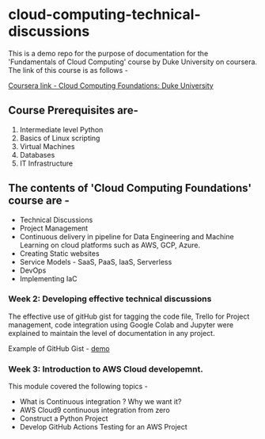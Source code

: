 # cloud-computing-technical-discussions
This is a demo repo for the purpose of documentation for the 'Fundamentals of Cloud Computing' course by Duke University on coursera. The link of this course is as follows - 

[Coursera link - Cloud Computing Foundations: Duke University](https://www.coursera.org/learn/cloud-computing-foundations-duke/home/)

## Course Prerequisites are-
1. Intermediate level Python
2. Basics of Linux scripting
3. Virtual Machines
4. Databases
5. IT Infrastructure

## The contents of 'Cloud Computing Foundations' course are -
* Technical Discussions
* Project Management 
* Continuous delivery in pipeline for Data Engineering and Machine Learning on cloud platforms such as AWS, GCP, Azure.
* Creating Static websites
* Service Models - SaaS, PaaS, IaaS, Serverless
* DevOps
* Implementing IaC


### Week 2: Developing effective technical discussions
The effective use of gitHub gist for tagging the code file, Trello for Project management, code integration using Google Colab and Jupyter were explained to maintain the level of documentation in any project.

Example of GitHub Gist - [demo](https://gist.github.com/Neekiitag/a994d5d4a3fad05fc5aa5561ac8e9791)

### Week 3: Introduction to AWS Cloud developemnt.
This module covered the following topics -
* What is Continuous integration ? Why we want it?
* AWS Cloud9 continuous integration from zero
* Construct a Python Project 
* Develop GitHub Actions Testing for an AWS Project
